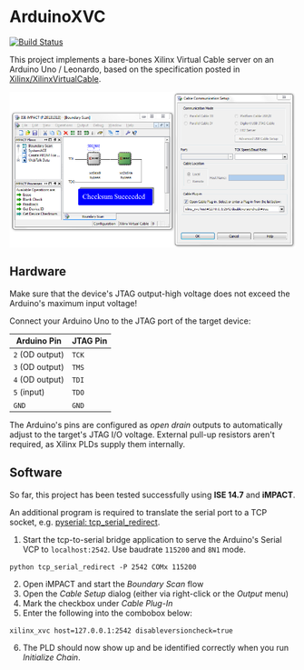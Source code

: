 # ArduinoXVC
[![Build Status](https://travis-ci.org/inselc/ArduinoXVC.svg?branch=master)](https://travis-ci.org/inselc/ArduinoXVC)

This project implements a bare-bones Xilinx Virtual Cable server on an Arduino Uno / Leonardo, based on the specification posted in [Xilinx/XilinxVirtualCable](https://github.com/Xilinx/XilinxVirtualCable).

<img align="center" src="scr.png" />

## Hardware
Make sure that the device's JTAG output-high voltage does not exceed the Arduino's maximum input voltage!

Connect your Arduino Uno to the JTAG port of the target device:

| Arduino Pin     | JTAG Pin |
|-----------------|----------|
| `2` (OD output) | `TCK`    |
| `3` (OD output) | `TMS`    |
| `4` (OD output) | `TDI`    |
| `5` (input)     | `TDO`    |
| `GND`           | `GND`    |

The Arduino's pins are configured as *open drain* outputs to automatically adjust to the target's JTAG I/O voltage. External pull-up resistors aren't required, as Xilinx PLDs supply them internally.

## Software
So far, this project has been tested successfully using **ISE 14.7** and **iMPACT**. 

An additional program is required to translate the serial port to a TCP socket, e.g. [pyserial: tcp_serial_redirect](https://github.com/pyserial/pyserial/blob/master/examples/tcp_serial_redirect.py).

1. Start the tcp-to-serial bridge application to serve the Arduino's Serial VCP to `localhost:2542`. Use baudrate `115200` and `8N1` mode.

```
python tcp_serial_redirect -P 2542 COMx 115200
```

2. Open iMPACT and start the *Boundary Scan* flow
3. Open the *Cable Setup* dialog (either via right-click or the *Output* menu)
4. Mark the checkbox under *Cable Plug-In*
5. Enter the following into the combobox below:

```
xilinx_xvc host=127.0.0.1:2542 disableversioncheck=true
```

6. The PLD should now show up and be identified correctly when you run *Initialize Chain*.
